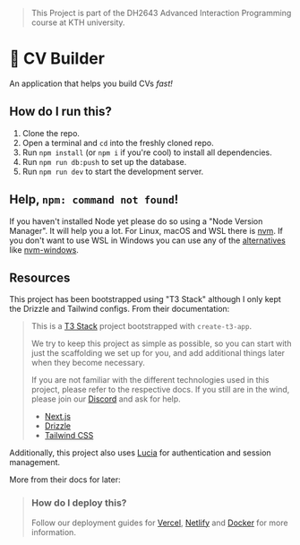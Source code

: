 > This Project is part of the DH2643 Advanced Interaction Programming course at KTH university.

# 📑 CV Builder

An application that helps you build CVs _fast!_


## How do I run this?

1. Clone the repo.
2. Open a terminal and `cd` into the freshly cloned repo.
3. Run `npm install` (or `npm i` if you're cool) to install all dependencies.
4. Run `npm run db:push` to set up the database.
5. Run `npm run dev` to start the development server.

## Help, `npm: command not found`!

If you haven't installed Node yet please do so using a "Node Version Manager". It will help you a lot.
For Linux, macOS and WSL there is [nvm](https://github.com/nvm-sh/nvm). If you don't want to use WSL in Windows you can use any of the [alternatives](https://github.com/nvm-sh/nvm?tab=readme-ov-file#important-notes) like [nvm-windows](https://github.com/coreybutler/nvm-windows).


## Resources

This project has been bootstrapped using "T3 Stack" although I only kept the Drizzle and Tailwind configs. From their documentation: 

> This is a [T3 Stack](https://create.t3.gg/) project bootstrapped with `create-t3-app`.
> 
> We try to keep this project as simple as possible, so you can start with just the scaffolding we set up for you, and add additional things later when they become necessary.
>
> If you are not familiar with the different technologies used in this project, please refer to the respective docs. If you still are in the wind, please join our [Discord](https://t3.gg/discord) and ask for help.
> - [Next.js](https://nextjs.org)
> - [Drizzle](https://orm.drizzle.team)
> - [Tailwind CSS](https://tailwindcss.com)

Additionally, this project also uses [Lucia](https://lucia-auth.com/guides/email-and-password/basics) for authentication and session management.

More from their docs for later:

> ### How do I deploy this?
>
> Follow our deployment guides for [Vercel](https://create.t3.gg/en/deployment/vercel), [Netlify](https://create.t3.gg/en/deployment/netlify) and [Docker](https://create.t3.gg/en/deployment/docker) for more information.
